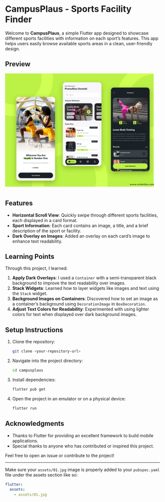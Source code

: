 # CampusPlaus - Sports Facility Finder

Welcome to **CampusPlaus**, a simple Flutter app designed to showcase different sports facilities with information on each sport’s features. This app helps users easily browse available sports areas in a clean, user-friendly design.

## Preview

![App Preview](assets/01.jpg)

## Features

- **Horizontal Scroll View**: Quickly swipe through different sports facilities, each displayed in a card format.
- **Sport Information**: Each card contains an image, a title, and a brief description of the sport or facility.
- **Dark Overlay on Images**: Added an overlay on each card’s image to enhance text readability.

## Learning Points

Through this project, I learned:

1. **Apply Dark Overlays**: I used a `Container` with a semi-transparent black background to improve the text readability over images.
2. **Stack Widgets**: Learned how to layer widgets like images and text using the `Stack` widget.
3. **Background Images on Containers**: Discovered how to set an image as a container’s background using `DecorationImage` in `BoxDecoration`.
4. **Adjust Text Colors for Readability**: Experimented with using lighter colors for text when displayed over dark background images.

## Setup Instructions

1. Clone the repository:

    ```bash
    git clone <your-repository-url>
    ```

2. Navigate into the project directory:

    ```bash
    cd campusplaus
    ```

3. Install dependencies:

    ```bash
    flutter pub get
    ```

4. Open the project in an emulator or on a physical device:

    ```bash
    flutter run
    ```

## Acknowledgments

- Thanks to Flutter for providing an excellent framework to build mobile applications.
- Special thanks to anyone who has contributed or inspired this project.

Feel free to open an issue or contribute to the project!

---

Make sure your `assets/01.jpg` image is properly added to your `pubspec.yaml` file under the assets section like so:

```yaml
flutter:
  assets:
    - assets/01.jpg
